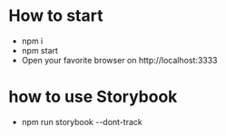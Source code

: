 # How to start
- npm i
- npm start
- Open your favorite browser on http://localhost:3333


# how to use Storybook
- npm run storybook --dont-track